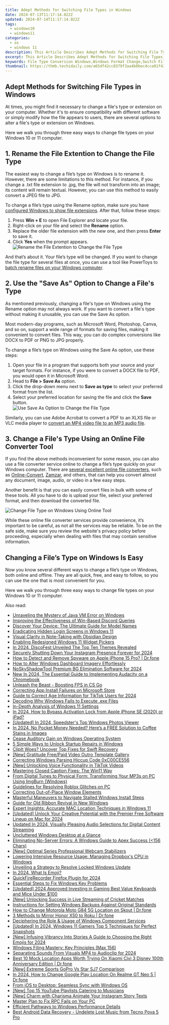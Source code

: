 ```yaml
---
title: Adept Methods for Switching File Types in Windows
date: 2024-07-13T11:17:14.022Z
updated: 2024-07-14T11:17:14.022Z
tags:
  - windows10
  - windows11
categories:
  - os
  - windows 11
description: This Article Describes Adept Methods for Switching File Types in Windows
excerpt: This Article Describes Adept Methods for Switching File Types in Windows
keywords: File Type Conversion Windows,Windows Format Change,Switch File Types Ease,Cross-Format File Edit,Transform Files Windows,Save Different Formats PC,Convert Files Quickly Windows
thumbnail: https://thmb.techidaily.com/a65df42cc8379f3aa4b0bec4cca01f43716f0f93a74b7a32e511a24eeedbecef.jpg
---
```


## Adept Methods for Switching File Types in Windows

 At times, you might find it necessary to change a file's type or extension on your computer. Whether it's to ensure compatibility with different software or simply modify how the file appears to users, there are several options to alter a file's type or extension on Windows.

 Here we walk you through three easy ways to change file types on your Windows 10 or 11 computer.

## 1\. Rename the File Extention to Change the File Type

 The easiest way to change a file’s type on Windows is to rename it. However, there are some limitations to this method. For instance, if you change a .txt file extension to .jpg, the file will not transform into an image; its content will remain textual. However, you can use this method to easily convert a JPEG file to JPG.

 To change a file’s type using the Rename option, make sure you have [configured Windows to show file extensions](https://www.makeuseof.com/ways-to-make-windows-10-show-file-extensions/). After that, follow these steps:

1. Press **Win + E** to open File Explorer and locate your file.
2. Right-click on your file and select the **Rename** option.
3. Replace the older file extension with the new one, and then press **Enter** to save it.
4. Click **Yes** when the prompt appears.  
![Rename the File Extention to Change the File Type](https://static1.makeuseofimages.com/wordpress/wp-content/uploads/2023/08/rename-the-file-extention-to-change-the-file-type.jpg)

 And that’s about it. Your file’s type will be changed. If you want to change the file type for several files at once, you can use a tool like PowerToys to [batch rename files on your Windows computer](https://www.makeuseof.com/batch-rename-files-powertoys-powerrename/).

## 2\. Use the "Save As" Option to Change a File's Type

 As mentioned previously, changing a file's type on Windows using the Rename option may not always work. If you want to convert a file's type without making it unusable, you can use the Save As option.

 Most modern-day programs, such as Microsoft Word, Photoshop, Canva, and so on, support a wide range of formats for saving files, making it convenient to convert files. This way, you can do complex conversions like DOCX to PDF or PNG to JPG properly.

 To change a file’s type on Windows using the Save As option, use these steps:

1. Open your file in a program that supports both your source and your target formats. For instance, if you were to convert a DOCX file to PDF, you would open it in Microsoft Word.
2. Head to **File > Save As** option.
3. Click the drop-down menu next to **Save as type** to select your preferred format from the list.
4. Select your preferred location for saving the file and click the **Save** button.  
![Use Save As Option to Change the File Type](https://static1.makeuseofimages.com/wordpress/wp-content/uploads/2023/08/use-save-as-option-to-change-the-file-type.jpg)

 Similarly, you can use Adobe Acrobat to convert a PDF to an XLXS file or VLC media player to [convert an MP4 video file to an MP3 audio file](https://www.makeuseof.com/how-to-convert-mp4-to-mp3/).

## 3\. Change a File's Type Using an Online File Converter Tool

 If you find the above methods inconvenient for some reason, you can also use a file converter service online to change a file’s type quickly on your Windows computer. There are [several excellent online file converters](https://www.makeuseof.com/tag/free-online-file-converters/), such as [Online-Convert](https://www.online-convert.com/), [Zamzar](https://www.zamzar.com/), and others, that can help you convert almost any document, image, audio, or video in a few easy steps.

 Another benefit is that you can easily convert files in bulk with some of these tools. All you have to do is upload your file, select your preferred format, and then download the converted file.

![Change File Type on Windows Using Online Tool](https://static1.makeuseofimages.com/wordpress/wp-content/uploads/2023/08/change-file-type-on-windows-using-online-tool.jpg)

 While these online file converter services provide convenience, it’s important to be careful, as not all the services may be reliable. To be on the safe side, make sure you review the website's privacy policy before proceeding, especially when dealing with files that may contain sensitive information.

## Changing a File’s Type on Windows Is Easy

 Now you know several different ways to change a file’s type on Windows, both online and offline. They are all quick, free, and easy to follow, so you can use the one that is most convenient for you.

 Here we walk you through three easy ways to change file types on your Windows 10 or 11 computer.



<ins class="adsbygoogle"
      style="display:block"
      data-ad-client="ca-pub-7571918770474297"
      data-ad-slot="8358498916"
      data-ad-format="auto"
      data-full-width-responsive="true"></ins>
<span class="atpl-alsoreadstyle">Also read:</span>
<div><ul>
<li><a href="https://win11.techidaily.com/unraveling-the-mystery-of-java-vm-error-on-windows/"><u>Unraveling the Mystery of Java VM Error on Windows</u></a></li>
<li><a href="https://win11.techidaily.com/improving-the-effectiveness-of-win-based-discord-queries/"><u>Improving the Effectiveness of Win-Based Discord Queries</u></a></li>
<li><a href="https://win11.techidaily.com/discover-your-device-the-ultimate-guide-for-model-names/"><u>Discover Your Device: The Ultimate Guide for Model Names</u></a></li>
<li><a href="https://win11.techidaily.com/eradicating-hidden-login-screens-in-windows-11/"><u>Eradicating Hidden Login Screens in Windows 11</u></a></li>
<li><a href="https://win11.techidaily.com/visual-clarity-in-note-taking-with-obsidian-design/"><u>Visual Clarity in Note-Taking with Obsidian Design</u></a></li>
<li><a href="https://win11.techidaily.com/enabling-redesigned-windows-11-widget-pickers/"><u>Enabling Redesigned Windows 11 Widget Pickers</u></a></li>
<li><a href="https://discord-videos.techidaily.com/in-2024-discofest-unveiled-the-top-ten-themes-revealed/"><u>In 2024, DiscoFest Unveiled  The Top Ten Themes Revealed</u></a></li>
<li><a href="https://instagram-video-files.techidaily.com/securely-shutting-down-your-instagram-presence-forever-for-2024/"><u>Securely Shutting Down Your Instagram Presence Forever for 2024</u></a></li>
<li><a href="https://ios-location-track.techidaily.com/how-to-detect-and-remove-spyware-on-apple-iphone-15-pro-drfone-by-drfone-virtual-ios/"><u>How to Detect and Remove Spyware on Apple iPhone 15 Pro? | Dr.fone</u></a></li>
<li><a href="https://win11.techidaily.com/how-to-alter-windows-dashboard-imagery-effortlessly/"><u>How to Alter Windows Dashboard Imagery Effortlessly</u></a></li>
<li><a href="https://extra-skills.techidaily.com/noskyshadowtool-premium-bg-elimination-software-for-2024/"><u>NoSkyShadowTool  Premium BG Elimination Software for 2024</u></a></li>
<li><a href="https://audio-editing.techidaily.com/new-in-2024-the-essential-guide-to-implementing-audacity-on-a-chromebook/"><u>New In 2024, The Essential Guide to Implementing Audacity on a Chromebook</u></a></li>
<li><a href="https://win11.techidaily.com/unleash-the-beast-boosting-fps-in-cs-go/"><u>Unleash the Beast - Boosting FPS in CS Go</u></a></li>
<li><a href="https://win11.techidaily.com/correcting-app-install-failures-on-microsoft-store/"><u>Correcting App Install Failures on Microsoft Store</u></a></li>
<li><a href="https://some-techniques.techidaily.com/guide-to-correct-age-information-for-tiktok-users-for-2024/"><u>Guide to Correct Age Information for TikTok Users for 2024</u></a></li>
<li><a href="https://win11.techidaily.com/decoding-why-windows-fails-to-execute-exe-files/"><u>Decoding Why Windows Fails to Execute .exe Files</u></a></li>
<li><a href="https://win11.techidaily.com/in-depth-analysis-of-windows-11-settings/"><u>In-Depth Analysis of Windows 11 Settings</u></a></li>
<li><a href="https://activate-lock.techidaily.com/in-2024-how-to-bypass-activation-lock-from-apple-iphone-se-2020-or-ipad-by-drfone-ios/"><u>In 2024, How to Bypass Activation Lock from Apple iPhone SE (2020) or iPad?</u></a></li>
<li><a href="https://fox-links.techidaily.com/updated-in-2024-speedsters-top-windows-photos-viewer/"><u>[Updated] In 2024, Speedster's Top Windows Photos Viewer</u></a></li>
<li><a href="https://extra-support.techidaily.com/in-2024-no-pocket-money-needed-heres-a-free-solution-to-coffee-stains-in-images/"><u>In 2024, No Pocket Money Needed? Here’s a FREE Solution to Coffee Stains in Images</u></a></li>
<li><a href="https://win11.techidaily.com/cease-auditory-gain-on-windows-operating-system/"><u>Cease Auditory Gain on Windows Operating System</u></a></li>
<li><a href="https://win11.techidaily.com/5-simple-ways-to-unlock-startup-repairs-in-windows/"><u>5 Simple Ways to Unlock Startup Repairs in Windows</u></a></li>
<li><a href="https://win11.techidaily.com/clipit-woes-uncover-top-fixes-for-swift-recovery/"><u>ClipIt Woes? Uncover Top Fixes for Swift Recovery</u></a></li>
<li><a href="https://fox-helps.techidaily.com/new-gratitude-freepaid-video-outro-template-gallery/"><u>[New] Gratitude  Free/Paid Video Outro Template Gallery</u></a></li>
<li><a href="https://win11.techidaily.com/correcting-windows-parsing-hiccup-code-0xc00ce556/"><u>Correcting Windows Parsing Hiccup Code 0xC00CE556</u></a></li>
<li><a href="https://tiktok-video-recordings.techidaily.com/new-unlocking-voice-functionality-in-tiktok-videos/"><u>[New] Unlocking Voice Functionality in TikTok Videos</u></a></li>
<li><a href="https://win11.techidaily.com/mastering-closed-caption-fixes-the-win11-way/"><u>Mastering Closed Caption Fixes: The Win11 Way</u></a></li>
<li><a href="https://win11.techidaily.com/from-digital-tunes-to-physical-form-transforming-your-mp3s-on-pc-using-imgburn-windows/"><u>From Digital Tunes to Physical Form: Transforming Your MP3s on PC Using ImgBurn (Windows)</u></a></li>
<li><a href="https://win11.techidaily.com/guidelines-for-resolving-roblox-glitches-on-pc/"><u>Guidelines for Resolving Roblox Glitches on PC</u></a></li>
<li><a href="https://win11.techidaily.com/correcting-out-of-place-window-elements/"><u>Correcting Out-of-Place Window Elements</u></a></li>
<li><a href="https://win11.techidaily.com/masterful-maneuvers-to-navigate-stalled-windows-install-steps/"><u>Masterful Maneuvers to Navigate Stalled Windows Install Steps</u></a></li>
<li><a href="https://win11.techidaily.com/guide-for-old-ribbon-revival-in-new-windows/"><u>Guide for Old Ribbon Revival in New Windows</u></a></li>
<li><a href="https://win11.techidaily.com/expert-insights-accurate-mac-location-techniques-in-windows-11/"><u>Expert Insights: Accurate MAC Location Techniques in Windows 11</u></a></li>
<li><a href="https://fox-access.techidaily.com/updated-unlock-your-creative-potential-with-the-premier-free-software-lineup-on-mac-for-2024/"><u>[Updated] Unlock Your Creative Potential with the Premier Free Software Lineup on Mac for 2024</u></a></li>
<li><a href="https://voice-adjusting.techidaily.com/updated-in-2024-visually-pleasing-audio-selections-for-digital-content-streaming/"><u>Updated In 2024, Visually Pleasing Audio Selections for Digital Content Streaming</u></a></li>
<li><a href="https://win11.techidaily.com/uncluttered-windows-desktop-at-a-glance/"><u>Uncluttered Windows Desktop at a Glance</u></a></li>
<li><a href="https://win11.techidaily.com/eliminating-no-server-errors-a-windows-guide-to-apex-success-(156-chars/"><u>Eliminating No-Server Errors: A Windows Guide to Apex Success (<156 Chars)</u></a></li>
<li><a href="https://vp-tips.techidaily.com/new-optimal-series-professional-webcam-stabilizers/"><u>[New] Optimal Series  Professional Webcam Stabilizers</u></a></li>
<li><a href="https://win11.techidaily.com/lowering-intensive-resource-usage-managing-dropboxs-cpu-in-windows/"><u>Lowering Intensive Resource Usage: Managing Dropbox's CPU in Windows</u></a></li>
<li><a href="https://win11.techidaily.com/unveiling-a-strategy-to-resolve-locked-windows-update/"><u>Unveiling a Strategy to Resolve Locked Windows Update</u></a></li>
<li><a href="https://meme-emoji.techidaily.com/in-2024-what-is-emoji/"><u>In 2024, What Is Emoji?</u></a></li>
<li><a href="https://desktop-recording.techidaily.com/quickfirerecorder-firefox-plugin-for-2024/"><u>QuickFireRecorder Firefox Plugin for 2024</u></a></li>
<li><a href="https://win11.techidaily.com/essential-steps-to-fix-windows-key-problems/"><u>Essential Steps to Fix Windows Key Problems</u></a></li>
<li><a href="https://digital-screen-recording.techidaily.com/updated-2024-approved-investing-in-gaming-best-value-keyboards-and-mice-under-100/"><u>[Updated] 2024 Approved  Investing in Gaming  Best Value Keyboards and Mice Under $100</u></a></li>
<li><a href="https://some-guidance.techidaily.com/new-unlocking-success-in-live-streaming-of-cricket-matches/"><u>[New] Unlocking Success in Live Streaming of Cricket Matches</u></a></li>
<li><a href="https://win11.techidaily.com/instructions-for-setting-windows-backups-against-original-standards/"><u>Instructions for Setting Windows Backups Against Original Standards</u></a></li>
<li><a href="https://location-social.techidaily.com/how-to-change-motorola-moto-g84-5g-location-on-skout-drfone-by-drfone-virtual-android/"><u>How to Change Motorola Moto G84 5G Location on Skout | Dr.fone</u></a></li>
<li><a href="https://screen-mirror.techidaily.com/3-methods-to-mirror-honor-x50-to-roku-drfone-by-drfone-android/"><u>3 Methods to Mirror Honor X50 to Roku | Dr.fone</u></a></li>
<li><a href="https://win11.techidaily.com/deciphering-the-role-and-usage-of-windows-component-services/"><u>Deciphering the Role & Usage of Windows Component Services</u></a></li>
<li><a href="https://desktop-recording.techidaily.com/updated-in-2024-windows-11-gamers-top-5-techniques-for-perfect-snapshots/"><u>[Updated] In 2024, Windows 11 Gamers  Top 5 Techniques for Perfect Snapshots</u></a></li>
<li><a href="https://instagram-clips.techidaily.com/new-infusing-vibrancy-into-stories-a-guide-to-choosing-the-right-emojis-for-2024/"><u>[New] Infusing Vibrancy Into Stories  A Guide to Choosing the Right Emojis for 2024</u></a></li>
<li><a href="https://win11.techidaily.com/windows-filing-mastery-key-principles-max-156/"><u>Windows Filing Mastery: Key Principles (Max 156)</u></a></li>
<li><a href="https://audio-editing.techidaily.com/separating-sounds-from-visuals-mp4-to-audioclip-for-2024/"><u>Separating Sounds From Visuals MP4 to Audioclip for 2024</u></a></li>
<li><a href="https://fake-location.techidaily.com/best-10-mock-location-apps-worth-trying-on-xiaomi-civi-3-disney-100th-anniversary-edition-drfone-by-drfone-virtual-android/"><u>Best 10 Mock Location Apps Worth Trying On Xiaomi Civi 3 Disney 100th Anniversary Edition | Dr.fone</u></a></li>
<li><a href="https://some-knowledge.techidaily.com/new-extreme-sports-gopro-vs-star-sj7-comparison/"><u>[New] Extreme Sports  GoPro Vs Star SJ7 Comparison</u></a></li>
<li><a href="https://review-topics.techidaily.com/in-2024-how-to-change-google-play-location-on-realme-gt-neo-5-drfone-by-drfone-virtual-android/"><u>In 2024, How to Change Google Play Location On Realme GT Neo 5 | Dr.fone</u></a></li>
<li><a href="https://win11.techidaily.com/from-ios-to-desktop-seamless-sync-with-windows-os/"><u>From iOS to Desktop: Seamless Sync with Windows OS</u></a></li>
<li><a href="https://facebook-record-videos.techidaily.com/new-top-15-youtube-playlists-catering-to-musicians/"><u>[New] Top 15 YouTube Playlists Catering to Musicians</u></a></li>
<li><a href="https://extra-hints.techidaily.com/new-charm-with-charisma-animate-your-instagram-story-texts/"><u>[New] Charm with Charisma  Animate Your Instagram Story Texts</u></a></li>
<li><a href="https://win11.techidaily.com/master-plan-to-fix-rpc-fails-on-your-pc/"><u>Master Plan to Fix RPC Fails on Your PC</u></a></li>
<li><a href="https://win11.techidaily.com/efficient-pathways-to-windows-performance-details/"><u>Efficient Pathways to Windows Performance Details</u></a></li>
<li><a href="https://phone-solutions.techidaily.com/best-android-data-recovery-undelete-lost-music-from-tecno-pova-5-pro-by-fonelab-android-recover-music/"><u>Best Android Data Recovery - Undelete Lost Music from Tecno Pova 5 Pro</u></a></li>
</ul></div>
